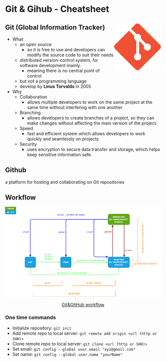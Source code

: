# Git & Gihub - Cheatsheet

## Git (Global Information Tracker) <img src="./../img/git-logo.png" alt="git" width="30%" height="30%" style="float:right">

- What
  - an open source
    - so it is free to use and developers can modify the source code to suit their needs
  - distributed version-control system, for software development mainly.
    - meaning there is no central point of control
  - but not a programming language
  - develop by **Linus Torvalds** in 2005
- Why
  - Collaboration
    - allows multiple developers to work on the same project at the same time without interfering with one another
  - Branching
    - allows developers to create branches of a project, so they can make changes without affecting the main version of the project.
  - Speed
    - fast and efficient system which allows developers to work quickly and seamlessly on projects
  - Security
    - uses encryption to secure data transfer and storage, which helps keep sensitive information safe.

## Github

a platform for hosting and collaborating on Git repositories

## Workflow

![Git and GitHub](./../img/workflow-git.drawio.png "overview")

<p style="text-align: center;"><u>Git&GitHub workflow</u></p>

### One time commands

- Initialize repository: `git init`
- Add remote repo to local server: `git remote add origin <url (http or SHH)>`
- Clone remote repo to local server: `git clone <url (http or SHH)>`
- Set email: `git config --global user.email "xyz@gmail.com"`
- Set name: `git config --global user.name "yourName"`
